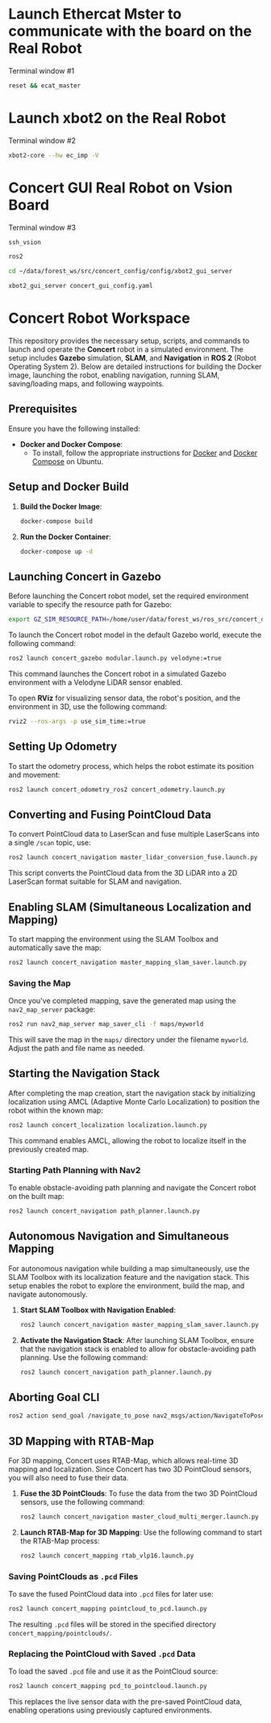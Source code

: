 # Launch Ethercat Mster to communicate with the board on the Real Robot
Terminal window #1
```bash
reset && ecat_master
```
# Launch xbot2 on the Real Robot
Terminal window #2
```bash
xbot2-core --hw ec_imp -V
```
# Concert GUI Real Robot on Vsion Board
Terminal window #3
```bash
ssh_vsion
```
```bash
ros2
```
```bash
cd ~/data/forest_ws/src/concert_config/config/xbot2_gui_server
```
```bash
xbot2_gui_server concert_gui_config.yaml
```
# Concert Robot Workspace

This repository provides the necessary setup, scripts, and commands to launch and operate the **Concert** robot in a simulated environment. The setup includes **Gazebo** simulation, **SLAM**, and **Navigation** in **ROS 2** (Robot Operating System 2). Below are detailed instructions for building the Docker image, launching the robot, enabling navigation, running SLAM, saving/loading maps, and following waypoints.

## Prerequisites

Ensure you have the following installed:

- **Docker and Docker Compose**:
    - To install, follow the appropriate instructions for [Docker](https://docs.docker.com/get-docker/) and [Docker Compose](https://docs.docker.com/compose/install/) on Ubuntu.

## Setup and Docker Build

1. **Build the Docker Image**:
    ```bash
    docker-compose build
    ```

2. **Run the Docker Container**:
    ```bash
    docker-compose up -d
    ```

## Launching Concert in Gazebo

Before launching the Concert robot model, set the required environment variable to specify the resource path for Gazebo:

```bash
export GZ_SIM_RESOURCE_PATH=/home/user/data/forest_ws/ros_src/concert_description/concert_gazebo/models
```

To launch the Concert robot model in the default Gazebo world, execute the following command:

```bash
ros2 launch concert_gazebo modular.launch.py velodyne:=true
```

This command launches the Concert robot in a simulated Gazebo environment with a Velodyne LiDAR sensor enabled.

To open **RViz** for visualizing sensor data, the robot's position, and the environment in 3D, use the following command:

```bash
rviz2 --ros-args -p use_sim_time:=true
```

## Setting Up Odometry

To start the odometry process, which helps the robot estimate its position and movement:

```bash
ros2 launch concert_odometry_ros2 concert_odometry.launch.py
```

## Converting and Fusing PointCloud Data

To convert PointCloud data to LaserScan and fuse multiple LaserScans into a single `/scan` topic, use:

```bash
ros2 launch concert_navigation master_lidar_conversion_fuse.launch.py
```

This script converts the PointCloud data from the 3D LiDAR into a 2D LaserScan format suitable for SLAM and navigation.

## Enabling SLAM (Simultaneous Localization and Mapping)

To start mapping the environment using the SLAM Toolbox and automatically save the map:

```bash
ros2 launch concert_navigation master_mapping_slam_saver.launch.py
```

### Saving the Map

Once you've completed mapping, save the generated map using the `nav2_map_server` package:

```bash
ros2 run nav2_map_server map_saver_cli -f maps/myworld
```

This will save the map in the `maps/` directory under the filename `myworld`. Adjust the path and file name as needed.

## Starting the Navigation Stack

After completing the map creation, start the navigation stack by initializing localization using AMCL (Adaptive Monte Carlo Localization) to position the robot within the known map:

```bash
ros2 launch concert_localization localization.launch.py
```

This command enables AMCL, allowing the robot to localize itself in the previously created map.

### Starting Path Planning with Nav2

To enable obstacle-avoiding path planning and navigate the Concert robot on the built map:

```bash
ros2 launch concert_navigation path_planner.launch.py
```

## Autonomous Navigation and Simultaneous Mapping

For autonomous navigation while building a map simultaneously, use the SLAM Toolbox with its localization feature and the navigation stack. This setup enables the robot to explore the environment, build the map, and navigate autonomously.

1. **Start SLAM Toolbox with Navigation Enabled**:
    ```bash
    ros2 launch concert_navigation master_mapping_slam_saver.launch.py
    ```

2. **Activate the Navigation Stack**:
    After launching SLAM Toolbox, ensure that the navigation stack is enabled to allow for obstacle-avoiding path planning. Use the following command:

    ```bash
    ros2 launch concert_navigation path_planner.launch.py
    ```
## Aborting Goal CLI
```bash
ros2 action send_goal /navigate_to_pose nav2_msgs/action/NavigateToPose "{}"
```

## 3D Mapping with RTAB-Map

For 3D mapping, Concert uses RTAB-Map, which allows real-time 3D mapping and localization. Since Concert has two 3D PointCloud sensors, you will also need to fuse their data.

1. **Fuse the 3D PointClouds**:
    To fuse the data from the two 3D PointCloud sensors, use the following command:
    ```bash
    ros2 launch concert_navigation master_cloud_multi_merger.launch.py
    ```
2. **Launch RTAB-Map for 3D Mapping**:
    Use the following command to start the RTAB-Map process:
    ```bash
    ros2 launch concert_mapping rtab_vlp16.launch.py
    ```
### Saving PointClouds as `.pcd` Files

To save the fused PointCloud data into `.pcd` files for later use:

```bash
ros2 launch concert_mapping pointcloud_to_pcd.launch.py
```

The resulting `.pcd` files will be stored in the specified directory `concert_mapping/pointclouds/`.

### Replacing the PointCloud with Saved `.pcd` Data

To load the saved `.pcd` file and use it as the PointCloud source:

```bash
ros2 launch concert_mapping pcd_to_pointcloud.launch.py
```

This replaces the live sensor data with the pre-saved PointCloud data, enabling operations using previously captured environments.
